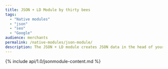 ```yaml
---
title: JSON + LD Module by thirty bees
tags:
  - "Native modules"
  - "json"
  - "seo"
  - "Google"
audience: merchants
permalink: /native-modules/json-module/
description: The JSON + LD module creates JSON data in the head of your site to be sent to search engines instead of using microdata rich snippets.
---
```


{% include api/1.0/jsonmodule-content.md %}
